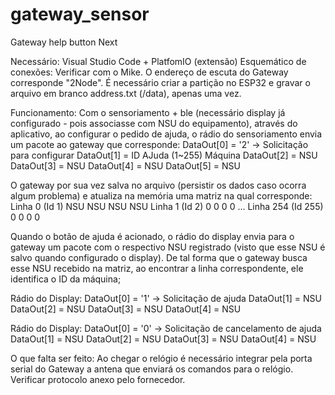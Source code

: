 # gateway_sensor
Gateway help button Next

Necessário: Visual Studio Code + PlatfomIO (extensão)
Esquemático de conexões: Verificar com o Mike.
O endereço de escuta do Gateway corresponde "2Node".
É necessário criar a partição no ESP32 e gravar o arquivo em branco address.txt (/data), apenas uma vez.

Funcionamento:
Com o sensoriamento + ble (necessário display já configurado - pois associasse com NSU do equipamento), através do aplicativo, ao configurar o pedido de ajuda, o rádio do sensoriamento envia um pacote ao gateway que corresponde:
DataOut[0] = '2' -> Solicitação para configurar
DataOut[1] = ID AJuda (1~255) Máquina
DataOut[2] = NSU
DataOut[3] = NSU
DataOut[4] = NSU
DataOut[5] = NSU

O gateway por sua vez salva no arquivo (persistir os dados caso ocorra algum problema) e atualiza na memória uma matriz na qual corresponde:
Linha 0 (Id 1) NSU  NSU NSU NSU
Linha 1 (Id 2) 0    0   0   0
...
Linha 254 (Id 255) 0  0 0 0

Quando o botão de ajuda é acionado, o rádio do display envia para o gateway um pacote com o respectivo NSU registrado (visto que esse NSU é salvo quando configurado o display).
De tal forma que o gateway busca esse NSU recebido na matriz, ao encontrar a linha correspondente, ele identifica o ID da máquina;

Rádio do Display:
DataOut[0] = '1' -> Solicitação de ajuda
DataOut[1] = NSU
DataOut[2] = NSU
DataOut[3] = NSU
DataOut[4] = NSU

Rádio do Display:
DataOut[0] = '0' -> Solicitação de cancelamento de ajuda
DataOut[1] = NSU
DataOut[2] = NSU
DataOut[3] = NSU
DataOut[4] = NSU

O que falta ser feito:
Ao chegar o relógio é necessário integrar pela porta serial do Gateway a antena que enviará os comandos para o relógio. Verificar protocolo anexo pelo fornecedor.
